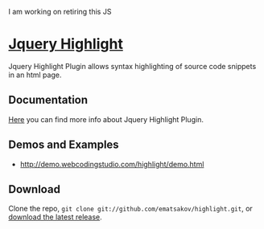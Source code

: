 I am working on retiring this JS

[Jquery Highlight](https://github.com/ematsakov/highlight)
========

Jquery Highlight Plugin allows syntax highlighting of source code snippets in an html page.

Documentation
-----------
[Here](http://webcodingstudio.com/blog/jquery-syntax-highlight-plugin) you can find more info about Jquery Highlight Plugin.

Demos and Examples
-----------
+ http://demo.webcodingstudio.com/highlight/demo.html

Download
-----------
Clone the repo, `git clone git://github.com/ematsakov/highlight.git`, or [download the latest release](https://github.com/ematsakov/highlight/zipball/master).
